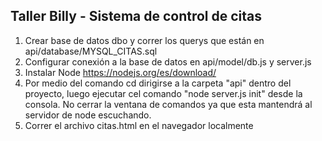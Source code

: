 ## Taller Billy - Sistema de control de citas

1. Crear base de datos dbo y correr los querys que están en api/database/MYSQL_CITAS.sql
2. Configurar conexión a la base de datos en api/model/db.js y server.js
3. Instalar Node https://nodejs.org/es/download/
4. Por medio del comando cd dirigirse a la carpeta "api" dentro del proyecto, luego ejecutar cel comando "node server.js init" desde la consola. No cerrar la ventana de comandos ya que esta mantendrá al servidor de node escuchando. 
5. Correr el archivo citas.html en el navegador localmente
